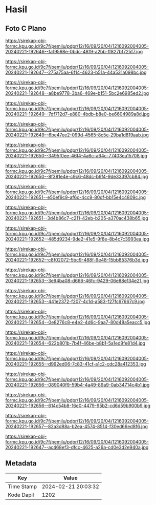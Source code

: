 # Hasil

## Foto C Plano

https://sirekap-obj-formc.kpu.go.id/9c7f/pemilu/pdpr/12/16/09/20/04/1216092004005-20240221-192646--fa19598e-0bdc-48f9-a2bb-ff827bf725f7.jpg

https://sirekap-obj-formc.kpu.go.id/9c7f/pemilu/pdpr/12/16/09/20/04/1216092004005-20240221-192647--275a75aa-6f14-4623-b51a-44a531a098bc.jpg

https://sirekap-obj-formc.kpu.go.id/9c7f/pemilu/pdpr/12/16/09/20/04/1216092004005-20240221-192648--a8be9778-3ba6-469e-b151-5bc2e6985ed2.jpg

https://sirekap-obj-formc.kpu.go.id/9c7f/pemilu/pdpr/12/16/09/20/04/1216092004005-20240221-192649--7df712d7-e880-4bdb-b8e0-be6604989a8d.jpg

https://sirekap-obj-formc.kpu.go.id/9c7f/pemilu/pdpr/12/16/09/20/04/1216092004005-20240221-192649--6be47ee2-099d-4565-8c5e-29ba1d819aab.jpg

https://sirekap-obj-formc.kpu.go.id/9c7f/pemilu/pdpr/12/16/09/20/04/1216092004005-20240221-192650--3495f0ee-46f4-4a6c-a64c-77403ea15708.jpg

https://sirekap-obj-formc.kpu.go.id/9c7f/pemilu/pdpr/12/16/09/20/04/1216092004005-20240221-192650--8f381e4e-c9c6-48dc-b9f4-9de33397cb84.jpg

https://sirekap-obj-formc.kpu.go.id/9c7f/pemilu/pdpr/12/16/09/20/04/1216092004005-20240221-192651--e50ef9c9-af6c-4cc9-80df-bb15e4c4809c.jpg

https://sirekap-obj-formc.kpu.go.id/9c7f/pemilu/pdpr/12/16/09/20/04/1216092004005-20240221-192651--3d4b86c7-c211-42eb-b205-a370ac438b65.jpg

https://sirekap-obj-formc.kpu.go.id/9c7f/pemilu/pdpr/12/16/09/20/04/1216092004005-20240221-192652--485d9234-9de2-41e5-9f8e-8b4c7c3993ea.jpg

https://sirekap-obj-formc.kpu.go.id/9c7f/pemilu/pdpr/12/16/09/20/04/1216092004005-20240221-192652--c8f02072-5bc9-488f-9e48-15bb85376b3d.jpg

https://sirekap-obj-formc.kpu.go.id/9c7f/pemilu/pdpr/12/16/09/20/04/1216092004005-20240221-192653--3e94ba08-d666-46fc-9429-06e88e134e21.jpg

https://sirekap-obj-formc.kpu.go.id/9c7f/pemilu/pdpr/12/16/09/20/04/1216092004005-20240221-192653--441e2372-f207-4c1d-a583-f27fc97667c9.jpg

https://sirekap-obj-formc.kpu.go.id/9c7f/pemilu/pdpr/12/16/09/20/04/1216092004005-20240221-192654--0e8276c8-e4e2-4d6c-9aa7-80d48a5eacc5.jpg

https://sirekap-obj-formc.kpu.go.id/9c7f/pemilu/pdpr/12/16/09/20/04/1216092004005-20240221-192654--622b801b-7b4f-46be-b8b1-5a1ed9fe81d4.jpg

https://sirekap-obj-formc.kpu.go.id/9c7f/pemilu/pdpr/12/16/09/20/04/1216092004005-20240221-192655--d992ed06-7c83-41cf-a1c2-cdc28a412353.jpg

https://sirekap-obj-formc.kpu.go.id/9c7f/pemilu/pdpr/12/16/09/20/04/1216092004005-20240221-192656--089040f9-59b4-4a49-89a9-0ab34714c4b1.jpg

https://sirekap-obj-formc.kpu.go.id/9c7f/pemilu/pdpr/12/16/09/20/04/1216092004005-20240221-192656--614c54b8-16e0-4479-95b2-cd6d59b900b9.jpg

https://sirekap-obj-formc.kpu.go.id/9c7f/pemilu/pdpr/12/16/09/20/04/1216092004005-20240221-192657--82a3d88a-b2ea-4574-8514-f30ed66ed8f6.jpg

https://sirekap-obj-formc.kpu.go.id/9c7f/pemilu/pdpr/12/16/09/20/04/1216092004005-20240221-192647--ac468ef3-dfcc-4625-a26a-cd0e3d2e940a.jpg


## Metadata

| Key        | Value               |
| ---------- | ------------------- |
| Time Stamp | 2024-02-21 20:03:32 |
| Kode Dapil | 1202                |



